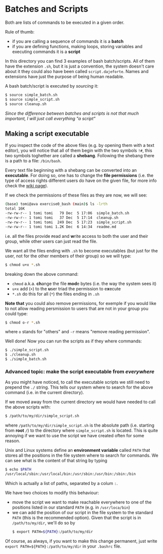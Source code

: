 # Batches and Scripts

Both are lists of commands to be executed in a given order.

Rule of thumb:
* if you are calling a sequence of commands it is a **batch**
* if you are defining functions, making loops, storing variables and executing commands it is a **script**

In this directory you can find 3 examples of bash batch/scripts. All of them have the extension `.sh`, but it is just a convention, the system doesn't care about it they could also have been called `script.dajeforte`.
Names and extensions have just the purpose of being human readable.

A bash batch/script is executed by *sourcing* it:

```bash
$ source simple_batch.sh
$ source simple_script.sh
$ source cleanup.sh
```

*Since the difference between batches and scripts is not that much important, I will just call everything "a script"*

## Making a script executable

If you inspect the code of the above files (e.g. by opening them with a text editor), you will notice that all of them begin with the two symbols `!#`, this two symbols toghether are called a **shebang**.
Following the shebang there is a path to a file: `/bin/bash`.

Every text file beginning with a shebang can be converted into an **executable**.
For doing so, one has to change the **file permissions** (i.e. the type of access rights different users do have on the given file, for more info check the [wiki page](https://en.wikipedia.org/wiki/File-system_permissions#Notation_of_traditional_Unix_permissions)).

If we check the permissions of these files as they are now, we will see:

```bash
(base) tomi@ava exercise0_bash (main)$ ls -lrth
total 16K
-rw-rw-r-- 1 tomi tomi   79 Dec  5 17:06  simple_batch.sh
-rw-rw-r-- 1 tomi tomi   37 Dec  5 17:14  cleanup.sh
-rw-rw-r-- 1 tomi tomi  249 Dec  5 17:23  simple_script.sh
-rw-rw-r-- 1 tomi tomi 1.2K Dec  6 14:34  readme.md
```

i.e. all the files provide **r**ead and **w**rite access to both the user and their group, while other users can just read the file.

We want all the files ending with `.sh` to become executables (but just for the user, not for the other members of their group) so we will type:

```bash
$ chmod u+x *.sh
```

breaking down the above command:
* `chmod` a.k.a. **ch**ange the file **mod**e bytes (i.e. the way the system sees it)
* `u+x` add (`+`) to the **u**ser triad the permission to e**x**ecute
* `*.sh` do this for all (`*`) the files ending in `.sh`

**Note that** you could also remove permissions, for exemple if you would like to not allow reading persmission to users that are not in your group you could type:

```bash
$ chmod o-r *.sh
```

where `o` stands for "others" and `-r` means "remove reading permission".

Well done! Now you can run the scripts as if they where commands:

```bash
$ ./simple_script.sh
$ ./cleanup.sh
$ ./simple_batch.sh
```

### Advanced topic: make the script executable from *everywhere*

As you might have noticed, to call the executable scripts we still need to prepend the `./` string.
This tells our system where to search for the above command (i.e. in the current directory).

If we moved away from the current directory we would have needed to call the above scripts with:

```bash
$ /path/to/my/dir/simple_script.sh
```

where `/path/to/my/dir/simple_script.sh` is the absolute path (i.e. starting from **root** `/`) to the directory where `simple_script.sh` is located.
This is quite annoying if we want to use the script we have created often for some reason.

Unix and Linux systems define an **environment variable** called `PATH` that stores all the positions in the file system where to search for commands.
We can see what is the content of that string by typing

```bash
$ echo $PATH
/usr/local/sbin:/usr/local/bin:/usr/sbin:/usr/bin:/sbin:/bin
```

Which is actually a list of paths, separated by a colum `:`. 

We have two choices to modify this behaviour:
* move the script we want to make reachable everywhere to one of the positions listed in our standard `PATH` (e.g. in `/usr/loca/bin`)
* we can add the position of our script in the file system to the standard `PATH` (this is the recommended option).
  Given that the script is in `/path/to/my/dir`, we'll do so by
  ```bash
  $ export PATH=${PATH}:/path/to/my/dir
  ```

Of course, as always, if you want to make this change permanent, just write `export PATH=${PATH}:/path/to/my/dir` in your `.bashrc` file.


